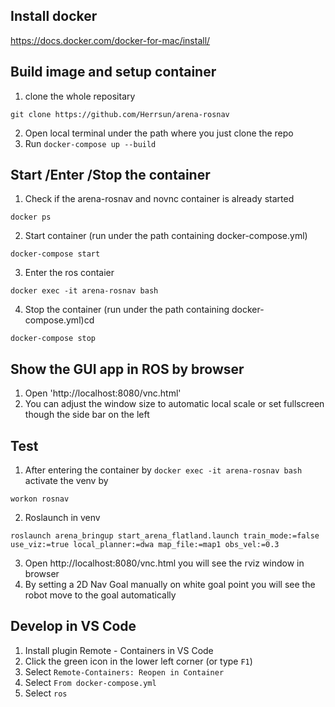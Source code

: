 ## Install docker
https://docs.docker.com/docker-for-mac/install/

## Build image and setup container
1. clone the whole repositary
```
git clone https://github.com/Herrsun/arena-rosnav
```
2. Open local terminal under the path where you just clone the repo
3. Run `docker-compose up --build`

## Start /Enter /Stop the container
1. Check if the arena-rosnav and novnc container is already started
```
docker ps
```
2. Start container (run under the path containing docker-compose.yml)
```
docker-compose start
```
3. Enter the ros contaier 
```
docker exec -it arena-rosnav bash
```
4. Stop the container (run under the path containing docker-compose.yml)cd 
```
docker-compose stop 
```

## Show the GUI app in ROS by browser
1. Open 'http://localhost:8080/vnc.html'
2. You can adjust the window size to automatic local scale or set fullscreen though the side bar on the left

## Test
1. After entering the container by `docker exec -it arena-rosnav bash` activate the venv by
```
workon rosnav
```
2. Roslaunch in venv
```
roslaunch arena_bringup start_arena_flatland.launch train_mode:=false use_viz:=true local_planner:=dwa map_file:=map1 obs_vel:=0.3

```
3. Open http://localhost:8080/vnc.html you will see the rviz window in browser
3. By setting a 2D Nav Goal manually on white goal point you will see the robot move to the goal automatically

## Develop in VS Code
1. Install plugin Remote - Containers in VS Code
2. Click the green icon in the lower left corner (or type `F1`) 
3. Select `Remote-Containers: Reopen in Container`
4. Select `From docker-compose.yml`
5. Select `ros`